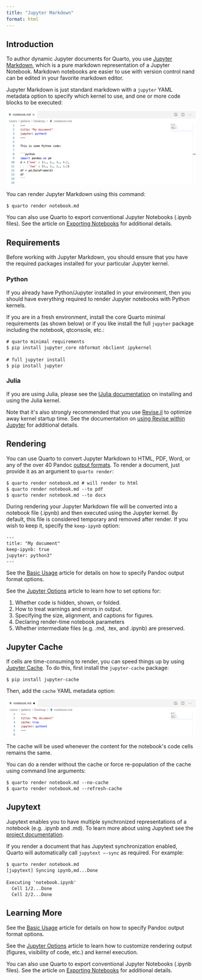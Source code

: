 ```yaml
---
title: "Jupyter Markdown"
format: html
---
```


## Introduction

To author dynamic Jupyter documents for Quarto, you use [Jupyter Markdown](https://jupytext.readthedocs.io/en/latest/formats.html#jupytext-markdown), which is a pure markdown representation of a Jupyter Notebook. Markdown notebooks are easier to use with version control nand can be edited in your favorite markdown editor.

Jupyter Markdown is just standard markdown with a `jupyter` YAML metadata option to specify which kernel to use, and one or more code blocks to be executed:

![](images/jupyter-md.png)

You can render Jupyter Markdown using this command:

``` {.bash}
$ quarto render notebook.md
```

You can also use Quarto to export conventional Jupyter Notebooks (.ipynb files). See the article on [Exporting Notebooks](exporting-notebooks.html) for additional details.

## Requirements

Before working with Jupyter Markdown, you should ensure that you have the required packages installed for your particular Jupyter kernel.

### Python

If you already have Python/Jupyter installed in your environment, then you should have everything required to render Jupyter notebooks with Python kernels.

If you are in a fresh environment, install the core Quarto minimal requirements (as shown below) or if you like install the full `jupyter` package including the notebook, qtconsole, etc.:

``` {.shell}
# quarto minimal requirements
$ pip install jupyter_core nbformat nbclient ipykernel

# full jupyter install
$ pip install jupyter
```

### Julia

If you are using Julia, please see the [IJulia documentation](https://github.com/JuliaLang/IJulia.jl) on installing and using the Julia kernel.

Note that it's also strongly recommended that you use [Revise.jl](https://timholy.github.io/Revise.jl/stable/) to optimize away kernel startup time. See the documentation on [using Revise within Jupyter](https://timholy.github.io/Revise.jl/stable/config/#Using-Revise-automatically-within-Jupyter/IJulia-1) for additional details.

## Rendering

You can use Quarto to convert Jupyter Markdown to HTML, PDF, Word, or any of the over 40 Pandoc [output formats](https://pandoc.org/). To render a document, just provide it as an argument to `quarto render`:

``` {.bash}
$ quarto render notebook.md # will render to html
$ quarto render notebook.md --to pdf
$ quarto render notebook.md --to docx
```

During rendering your Jupyter Markdown file will be converted into a notebook file (.ipynb) and then executed using the Jupyter kernel. By default, this file is considered temporary and removed after render. If you wish to keep it, specify the `keep-ipynb` option:

``` {.yaml}
---
title: "My document"
keep-ipynb: true
jupyter: python3"
---
```

See the [Basic Usage](basic-usage.html) article for details on how to specify Pandoc output format options.

See the [Jupyter Options](jupyter-options.html) article to learn how to set options for:

1.  Whether code is hidden, shown, or folded.
2.  How to treat warnings and errors in output.
3.  Specifying the size, alignment, and captions for figures.
4.  Declaring render-time notebook parameters
5.  Whether intermediate files (e.g. .md, .tex, and .ipynb) are preserved.

## Jupyter Cache

If cells are time-consuming to render, you can speed things up by using [Jupyter Cache](https://jupyter-cache.readthedocs.io/en/latest/). To do this, first install the `jupyter-cache` package:

``` {.bash}
$ pip install jupyter-cache
```

Then, add the `cache` YAML metadata option:

![](images/jupyter-md-cache.png)

The cache will be used whenever the content for the notebook's code cells remains the same.

You can do a render without the cache or force re-population of the cache using command line arguments:

``` {.bash}
$ quarto render notebook.md --no-cache
$ quarto render notebook.md --refresh-cache
```

## Jupytext

Jupytext enables you to have multiple synchronized representations of a notebook (e.g. .ipynb and .md). To learn more about using Jupytext see the [project documentation](https://jupytext.readthedocs.io/en/latest/install.html).

If you render a document that has Jupytext synchronization enabled, Quarto will automatically call `jupytext —-sync` as required. For example:

``` {.bash}
$ quarto render notebook.md
[jupytext] Syncing ipynb,md...Done

Executing 'notebook.ipynb'
  Cell 1/2...Done
  Cell 2/2...Done
```

## Learning More

See the [Basic Usage](basic-usage.html) article for details on how to specify Pandoc output format options.

See the [Jupyter Options](jupyter-options.html) article to learn how to customize rendering output (figures, visibility of code, etc.) and kernel execution.

You can also use Quarto to export conventional Jupyter Notebooks (.ipynb files). See the article on [Exporting Notebooks](exporting-notebooks.html) for additional details.
